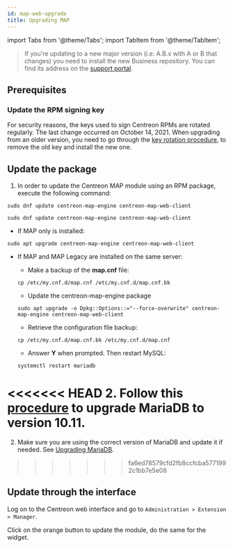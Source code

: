 ```yaml
---
id: map-web-upgrade
title: Upgrading MAP
---
```

import Tabs from '@theme/Tabs';
import TabItem from '@theme/TabItem';

> If you're updating to a new major version (i.e: A.B.x with A or B that
> changes) you need to install the new Business
> repository. You can find its address on the [support portal](https://support.centreon.com/hc/en-us/categories/10341239833105-Repositories).

## Prerequisites

### Update the RPM signing key

For security reasons, the keys used to sign Centreon RPMs are rotated regularly. The last change occurred on October 14, 2021. When upgrading from an older version, you need to go through the [key rotation procedure](../security/key-rotation.md#existing-installation), to remove the old key and install the new one.

## Update the package

1. In order to update the Centreon MAP module using an RPM package, execute the
following command:

<Tabs groupId="sync">
<TabItem value="Alma / RHEL / Oracle Linux 8" label="Alma / RHEL / Oracle Linux 8">

``` shell
sudo dnf update centreon-map-engine centreon-map-web-client
```

</TabItem>
<TabItem value="Alma / RHEL / Oracle Linux 9" label="Alma / RHEL / Oracle Linux 9">

``` shell
sudo dnf update centreon-map-engine centreon-map-web-client
```

</TabItem>
<TabItem value="Debian 11" label="Debian 11">

 - If MAP only is installed:
 
 ``` shell
 sudo apt upgrade centreon-map-engine centreon-map-web-client
 ```
  
 - If MAP and MAP Legacy are installed on the same server:
   
   - Make a backup of the **map.cnf** file:
    
    ```shell
    cp /etc/my.cnf.d/map.cnf /etc/my.cnf.d/map.cnf.bk
    ```

   - Update the centreon-map-engine package
   
    ``` shell
    sudo apt upgrade -o Dpkg::Options::="--force-overwrite" centreon-map-engine centreon-map-web-client
    ```

   - Retrieve the configuration file backup:
   
    ```shell
    cp /etc/my.cnf.d/map.cnf.bk /etc/my.cnf.d/map.cnf
    ```

   - Answer **Y** when prompted. Then restart MySQL:
   
    ```shell
    systemctl restart mariadb
    ```

</TabItem>
</Tabs>

<<<<<<< HEAD
2. Follow this [procedure](../upgrade/upgrade-mariadb.md) to upgrade MariaDB to version 10.11.
=======
2. Make sure you are using the correct version of MariaDB and update it if needed. See [Upgrading MariaDB](../upgrade/upgrade-mariadb.md).
>>>>>>> fa6ed78579cfd2fb8ccfcba5771992c1bb7e5e08

## Update through the interface

Log on to the Centreon web interface and go to `Administration > Extension >
Manager`.

Click on the orange button to update the module, do the same for the widget.
